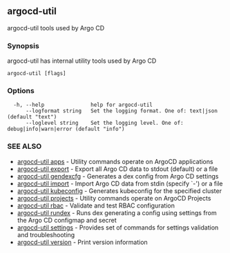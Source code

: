 ## argocd-util

argocd-util tools used by Argo CD

### Synopsis

argocd-util has internal utility tools used by Argo CD

```
argocd-util [flags]
```

### Options

```
  -h, --help               help for argocd-util
      --logformat string   Set the logging format. One of: text|json (default "text")
      --loglevel string    Set the logging level. One of: debug|info|warn|error (default "info")
```

### SEE ALSO

* [argocd-util apps](argocd-util_apps.md)	 - Utility commands operate on ArgoCD applications
* [argocd-util export](argocd-util_export.md)	 - Export all Argo CD data to stdout (default) or a file
* [argocd-util gendexcfg](argocd-util_gendexcfg.md)	 - Generates a dex config from Argo CD settings
* [argocd-util import](argocd-util_import.md)	 - Import Argo CD data from stdin (specify `-') or a file
* [argocd-util kubeconfig](argocd-util_kubeconfig.md)	 - Generates kubeconfig for the specified cluster
* [argocd-util projects](argocd-util_projects.md)	 - Utility commands operate on ArgoCD Projects
* [argocd-util rbac](argocd-util_rbac.md)	 - Validate and test RBAC configuration
* [argocd-util rundex](argocd-util_rundex.md)	 - Runs dex generating a config using settings from the Argo CD configmap and secret
* [argocd-util settings](argocd-util_settings.md)	 - Provides set of commands for settings validation and troubleshooting
* [argocd-util version](argocd-util_version.md)	 - Print version information

